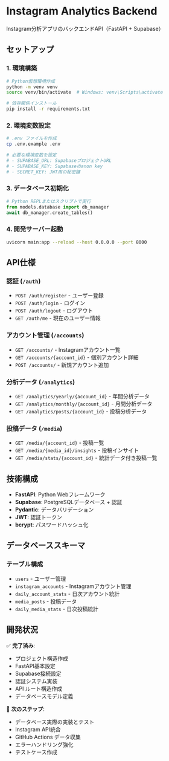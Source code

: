 # Instagram Analytics Backend

Instagram分析アプリのバックエンドAPI（FastAPI + Supabase）

## セットアップ

### 1. 環境構築

```bash
# Python仮想環境作成
python -m venv venv
source venv/bin/activate  # Windows: venv\Scripts\activate

# 依存関係インストール
pip install -r requirements.txt
```

### 2. 環境変数設定

```bash
# .env ファイルを作成
cp .env.example .env

# 必要な環境変数を設定
# - SUPABASE_URL: SupabaseプロジェクトURL
# - SUPABASE_KEY: Supabaseのanon key
# - SECRET_KEY: JWT用の秘密鍵
```

### 3. データベース初期化

```python
# Python REPLまたはスクリプトで実行
from models.database import db_manager
await db_manager.create_tables()
```

### 4. 開発サーバー起動

```bash
uvicorn main:app --reload --host 0.0.0.0 --port 8000
```

## API仕様

### 認証 (`/auth`)

- `POST /auth/register` - ユーザー登録
- `POST /auth/login` - ログイン
- `POST /auth/logout` - ログアウト
- `GET /auth/me` - 現在のユーザー情報

### アカウント管理 (`/accounts`)

- `GET /accounts/` - Instagramアカウント一覧
- `GET /accounts/{account_id}` - 個別アカウント詳細
- `POST /accounts/` - 新規アカウント追加

### 分析データ (`/analytics`)

- `GET /analytics/yearly/{account_id}` - 年間分析データ
- `GET /analytics/monthly/{account_id}` - 月間分析データ
- `GET /analytics/posts/{account_id}` - 投稿分析データ

### 投稿データ (`/media`)

- `GET /media/{account_id}` - 投稿一覧
- `GET /media/{media_id}/insights` - 投稿インサイト
- `GET /media/stats/{account_id}` - 統計データ付き投稿一覧

## 技術構成

- **FastAPI**: Python Webフレームワーク
- **Supabase**: PostgreSQLデータベース + 認証
- **Pydantic**: データバリデーション
- **JWT**: 認証トークン
- **bcrypt**: パスワードハッシュ化

## データベーススキーマ

### テーブル構成
- `users` - ユーザー管理
- `instagram_accounts` - Instagramアカウント管理
- `daily_account_stats` - 日次アカウント統計
- `media_posts` - 投稿データ
- `daily_media_stats` - 日次投稿統計

## 開発状況

✅ **完了済み**:
- プロジェクト構造作成
- FastAPI基本設定
- Supabase接続設定
- 認証システム実装
- API ルート構造作成
- データベースモデル定義

🔄 **次のステップ**:
- データベース実際の実装とテスト
- Instagram API統合
- GitHub Actions データ収集
- エラーハンドリング強化
- テストケース作成